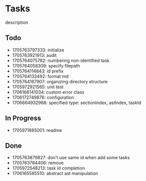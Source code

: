 # Tasks

description

## Todo

* 1705763797333: initialize
* 1705763921913: audit
* 1705764075782: numbering non-identified task
* 1705764058309: specify filepath
* 1705764114843: id prefix
* 1705764133492: format md
* 1705764167907: organizing directory structure
* 1705972921565: unit test
* 1706166141034: custom error class
* 1706172749876: configuration
* 1706664932968: specified type: sectionIndex, astIndex, taskId

## In Progress

* 1705971885001: readme

## Done

* 1705763879827: don't use same id when add some tasks
* 1705763784406: remove
* 1705972548213: task id completion
* 1706165585510: abstract ast manipulation
